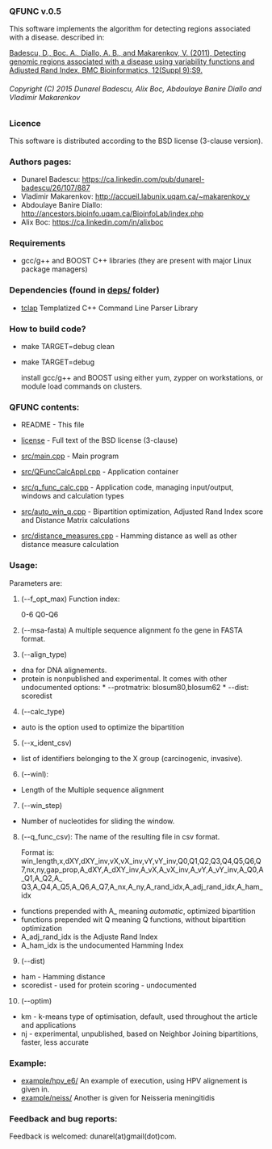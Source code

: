 ### QFUNC v.0.5


This software implements the algorithm for detecting regions associated with a disease. described in:

[Badescu, D., Boc. A., Diallo, A. B., and Makarenkov, V. (2011),
Detecting genomic regions associated with a disease using variability functions and Adjusted Rand Index, BMC Bioinformatics, 12(Suppl 9):S9.
](http://www.biomedcentral.com/1471-2105/12/S9/S9)

###### Copyright (C) 2015 Dunarel Badescu, Alix Boc, Abdoulaye Banire Diallo and Vladimir Makarenkov

### Licence 
   This software is distributed according to the BSD license (3-clause version).

### Authors pages:
  * Dunarel Badescu:         https://ca.linkedin.com/pub/dunarel-badescu/26/107/887
  * Vladimir Makarenkov:     http://accueil.labunix.uqam.ca/~makarenkov_v
  * Abdoulaye Banire Diallo: http://ancestors.bioinfo.uqam.ca/BioinfoLab/index.php
  * Alix Boc:                https://ca.linkedin.com/in/alixboc		
  
### Requirements
   * gcc/g++ and BOOST C++ libraries (they are present with major Linux package managers)

### Dependencies (found in [deps/](deps/) folder)

  * [tclap](http://tclap.sourceforge.net/)
    Templatized C++ Command Line Parser Library
    
### How to build code?
  * make TARGET=debug clean
  * make TARGET=debug 
  
    install gcc/g++ and BOOST using either yum, zypper on workstations, or module load commands on clusters.
 
### QFUNC contents:

  * README  - This file 
  * [license](license) - Full text of the BSD license (3-clause)
  
  * [src/main.cpp](src/main.cpp) - Main program
  * [src/QFuncCalcAppl.cpp](src/QFuncCalcAppl.cpp) - Application container
  * [src/q_func_calc.cpp](src/q_func_calc.cpp) - Application code, managing input/output, windows and calculation types
  * [src/auto_win_q.cpp](src/auto_win_q.cpp) - Bipartition optimization, Adjusted Rand Index score and Distance Matrix calculations
  * [src/distance_measures.cpp](src/distance_measures.cpp) - Hamming distance as well as other distance measure calculation
  
  
### Usage:
   
   Parameters are:
 
1. (--f_opt_max)
   Function index:

   0-6 Q0-Q6
   
2. (--msa-fasta)
   A multiple sequence alignment fo the gene in FASTA format. 
  
3. (--align_type)

  -  dna for DNA alignements.
  -  protein is nonpublished and experimental. It comes with other undocumented options:
    * --protmatrix: blosum80,blosum62
    * --dist: scoredist
   
4. (--calc_type)
   
  - auto is the option used to optimize the bipartition
   
5. (--x_ident_csv)
   
  -   list of identifiers belonging to the X group (carcinogenic, invasive).
   
6. (--winl):
  - Length of the Multiple sequence alignment
   
7. (--win_step)
  
  -    Number of nucleotides for sliding the window.

8. (--q_func_csv):
   The name of the resulting file in csv format. 
   
   Format is:
    win_length,x,dXY,dXY_inv,vX,vX_inv,vY,vY_inv,Q0,Q1,Q2,Q3,Q4,Q5,Q6,Q7,nx,ny,gap_prop,A_dXY,A_dXY_inv,A_vX,A_vX_inv,A_vY,A_vY_inv,A_Q0,A_Q1,A_Q2,A_\
Q3,A_Q4,A_Q5,A_Q6,A_Q7,A_nx,A_ny,A_rand_idx,A_adj_rand_idx,A_ham_idx

  - functions prepended with A_ meaning _automatic_, optimized bipartition
  - functions prepended wit Q meaning Q functions, without bipartition optimization
  - A_adj_rand_idx is the Adjuste Rand Index 
  - A_ham_idx is the undocumented Hamming Index
  
9. (--dist)
   
  -   ham - Hamming distance
  -   scoredist - used for protein scoring - undocumented 
   
10. (--optim)
  -   km -  k-means type of optimisation, default, used throughout the article and applications
  -   nj	- experimental, unpublished, based on Neighbor Joining bipartitions, faster, less accurate
    
### Example:

-   [example/hpv_e6/](example/hpv_e6/) An example of execution, using HPV alignement is given in.
-   [example/neiss/](example/neiss/) Another is given for Neisseria meningitidis

### Feedback and bug reports:
   Feedback is welcomed: dunarel(at)gmail(dot)com.

